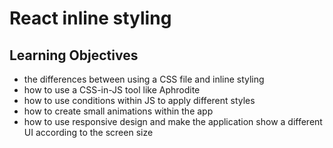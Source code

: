 # React inline styling

## Learning Objectives

- the differences between using a CSS file and inline styling
- how to use a CSS-in-JS tool like Aphrodite
- how to use conditions within JS to apply different styles
- how to create small animations within the app
- how to use responsive design and make the application show a different UI according to the screen size
